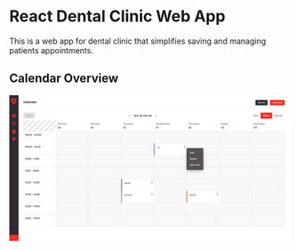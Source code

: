 # React Dental Clinic Web App

This is a web app for dental clinic that simplifies saving and managing patients appointments.

## Calendar Overview

![alt text](https://github.com/SamoudiAnas/Dental-Clinic-React-Web-App/blob/master/src/Images/thumb.png)

